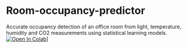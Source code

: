 # Room-occupancy-predictor
Accurate occupancy detection of an office room from light, temperature, humidity and CO2 measurements using statistical learning models.
[![Open In Colab](https://colab.research.google.com/assets/colab-badge.svg)](https://colab.research.google.com/github/Room-occupancy-predictor/blob/main/AI_project_occupancy_prediction.ipynb)]

